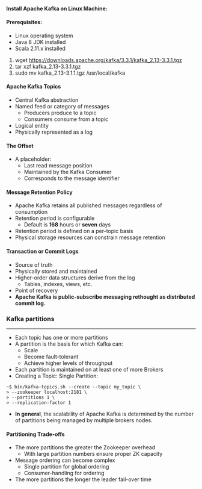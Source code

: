 #### Install Apache Kafka on Linux Machine:
#### Prerequisites:
* Linux operating system
* Java 8 JDK installed
* Scala 2.11.x installed

1. wget https://downloads.apache.org/kafka/3.3.1/kafka_2.13-3.3.1.tgz
2. tar xzf kafka_2.13-3.3.1.tgz
3. sudo mv kafka_2.13-3.1.1.tgz /usr/local/kafka

#### Apache Kafka Topics
* Central Kafka abstraction
* Named feed or category of messages
  * Producers produce to a topic
  * Consumers consume from a topic
* Logical entity
* Physically represented as a log

#### The Offset
* A placeholder:
  * Last read message position
  * Maintained by the Kafka Consumer
  * Corresponds to the message identifier

#### Message Retention Policy
* Apache Kafka retains all published messages regardless of consumption
* Retention period is configurable
  * Default is **168** hours or **seven** days
* Retention period is defined on a per-topic basis
* Physical storage resources can constrain message retention


#### Transaction or Commit Logs
* Source of truth
* Physically stored and maintained
* Higher-order data structures derive from the log
  * Tables, indexes, views, etc.
* Point of recovery
* **Apache Kafka is public-subscribe messaging rethought as distributed commit log.**

### Kafka partitions
___
* Each topic has one or more partitions
* A partition is the basis for which Kafka can:
  * Scale 
  * Become fault-tolerant
  * Achieve higher levels of throughput
* Each partition is maintained on at least one of more Brokers
* Creating a Topic: Single Partition:
```shell
~$ bin/kafka-topics.sh --create --topic my_topic \
> --zookeeper localhost:2181 \ 
> --partitions 1 \
> --replication-factor 1
```
* **In general**, the scalability of Apache Kafka is determined by the number of partitions being managed by multiple brokers nodes.

#### Partitioning Trade-offs
* The more partitions the greater the Zookeeper overhead
  * With large partition numbers ensure proper ZK capacity
* Message ordering can become complex
  * Single partition for global ordering
  * Consumer-handling for ordering
* The more partitions the longer the leader fail-over time